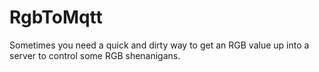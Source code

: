# RgbToMqtt
Sometimes you need a quick and dirty way to get an RGB value up into a server to control some RGB shenanigans.
